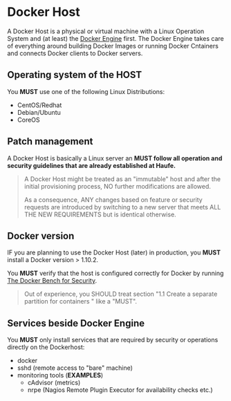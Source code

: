# Docker Host

A Docker Host is a physical or virtual machine with a Linux Operation System and (at least) the [Docker Engine](DockerEngine.md) first. The Docker Engine takes care of everything around building Docker Images or running Docker Cntainers and connects Docker clients to Docker servers.

## Operating system of the HOST

You **MUST** use one of the following Linux Distributions:

- CentOS/Redhat
- Debian/Ubuntu
- CoreOS

## Patch management

A Docker Host is basically a Linux server an **MUST follow all operation and security guidelines that are already established at Haufe.**

> A Docker Host might be treated as an "immutable" host and after the initial provisioning process, NO further modifications are allowed. 
> 
> As a consequence, ANY changes based on feature or security requests are introduced by switching to a new server that meets ALL THE NEW REQUIREMENTS but is identical otherwise.

## Docker version

IF you are planning to use the Docker Host (later) in production,
you **MUST** install a Docker version > 1.10.2.

You **MUST** verify that the host is configured correctly for
Docker by running [The Docker Bench for Security](https://github.com/docker/docker-bench-security).

> Out of experience, you SHOULD treat section
"1.1 Create a separate partition for containers " like a "MUST".

## Services beside Docker Engine

You **MUST** only install services that are required by
security or operations directly on the Dockerhost:

- docker
- sshd (remote access to "bare" machine)
- monitoring tools (**EXAMPLES**)
  - cAdvisor (metrics)
  - nrpe (Nagios Remote Plugin Executor for availability checks etc.)
